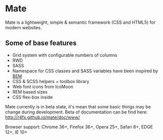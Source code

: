 # Mate

Mate is a lightweight, simple & semantic framework (CSS and HTML5) for modern websites.

## Some of base features

* Grid system with configurable numbers of columns
* RWD
* SASS
* Namespace for CSS classes and SASS variables have been inspired by [BEM](http://www.smashingmagazine.com/2012/04/16/a-new-front-end-methodology-bem/)
* CSS & SCSS helpers + toolbox library
* Web font icons from IcoMoon
* REM based sizes
* CSS flex-box inside

Mate currently is in beta state, it's mean that some basic things may be change during development.
Beta of documentation can be find here: http://r4fx.github.io/mate/doc/www/

Browser support: Chrome 36+, Firefox 36+, Opera 25+, Safari 8+, EDGE 12+, IE 10+
